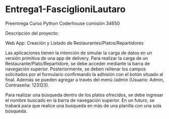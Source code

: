 # Entrega1-FasciglioniLautaro

Preentrega Curso Python Coderhouse comisión 34650

Descripción del proyecto:

Web App: Creación y Listado de Restaurantes/Platos/Repartidores

Las aplicaciones tienen la intención de simular la carga de datos en un versión primitiva de una app de delivery.
Para realizar la carga de un Restaurante/Plato/Repartidore, se debe acceder mediante la barra de navegación superior. Posteriormente, se deben rellenar los campos solicitados por el formulario confirmando la adhisión con el botón situado al final.
Además se pueden agregar a través del menú /admin (Usuario: Admin, Contraseña: 123123).

Para realizar una búsqueda dentro de los platos ofrecidos, se debe ingresar el nombre buscado en la barra de navegación superior. En un futuro, se trabará para que realice una busqueda en más de una planilla con una sola búsqueda.

